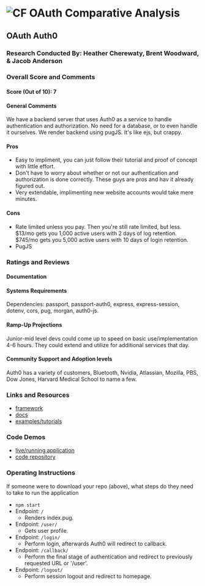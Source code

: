![CF](http://i.imgur.com/7v5ASc8.png) OAuth Comparative Analysis
================================================================

## OAuth Auth0

### Research Conducted By: Heather Cherewaty, Brent Woodward, & Jacob Anderson

### Overall Score and Comments
#### Score (Out of 10): 7
#### General Comments
We have a backend server that uses Auth0 as a service to handle authentication and authorization. No need for a database, or to even handle it ourselves. 
We render backend using pugJS. It's like ejs, but crappy.

#### Pros
* Easy to impliment, you can just follow their tutorial and proof of concept with little effort.
* Don't have to worry about whether or not our authentication and authorization is done correctly. These guys are pros and hav it already figured out.
* Very extendable, implimenting new website accounts would take mere minutes.

#### Cons
* Rate limited unless you pay. Then you're still rate limited, but less. $13/mo gets you 1,000 active users with 2 days of log retention. $745/mo gets you 5,000 active users with 10 days of login retention. 
* PugJS

### Ratings and Reviews
#### Documentation


#### Systems Requirements
Dependencies: passport, passport-auth0, express, express-session, dotenv, cors, pug, morgan, auth0-js.

#### Ramp-Up Projections
Junior-mid level devs could come up to speed on basic use/implementation 4-6 hours. They could extend and utilize for additional services that day.

#### Community Support and Adoption levels
Auth0 has a variety of customers, Bluetooth, Nvidia, Atlassian, Mozilla, PBS, Dow Jones, Harvard Medical School to name a few. 


### Links and Resources
* [framework](https://auth0.com/)
* [docs](https://auth0.com/docs/getting-started)
* [examples/tutorials](https://auth0.com/)

### Code Demos
* [live/running application](http://xyz.com)
* [code repository](https://github.com/hcherewaty/17-oauth)

### Operating Instructions
If someone were to download your repo (above), what steps do they need to take to run the application
* `npm start`
* Endpoint: `/`
  * Renders index.pug.
* Endpoint: `/user/`
  * Gets user profile.
* Endpoint: `/login/`
  * Perform login, afterwards Auth0 will redirect to callback.
* Endpoint: `/callback/`
  * Perform the final stage of authentication and redirect to previously requested URL or '/user'.
* Endpoint: `/logout/`
  * Perform session logout and redirect to homepage.

